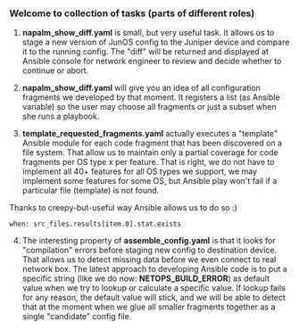 ### Welcome to collection of tasks (parts of different roles)

1) __napalm_show_diff.yaml__ is small, but very useful task. It allows us to stage a new version of JunOS config to the Juniper device and compare it to the running config. The "diff" will be returned and displayed at Ansible console for network engineer to review and decide whether to continue or abort.

2) __napalm_show_diff.yaml__ will give you an idea of all configuration fragments we developed by that moment. It registers a list (as Ansible variable) so the user may choose all fragments or just a subset when she runs a playbook.

3) __template_requested_fragments.yaml__ actually executes a "template" Ansible module for each code fragment that has been discovered on a file system. That allow us to maintain only a partial coverage for code fragments per OS type x per feature. That is right, we do not have to implement all 40+ features for all OS types we support, we may implement some features for some OS, but Ansible play won't fail if a particular file (template) is not found.

Thanks to creepy-but-useful way Ansible allows us to do so :)
```
when: src_files.results[item.0].stat.exists
```

4) The interesting property of __assemble_config.yaml__ is that it looks for "compilation" errors before staging new config to destination device. That allows us to detect missing data before we even connect to real network box. The latest approach to developing Ansible code is to put a specific string (like we do now: __NETOPS_BUILD_ERROR__) as default value when we try to lookup or calculate a specific value. If lookup fails for any reason, the default value will stick, and we will be able to detect that at the moment when we glue all smaller fragments together as a single "candidate" config file. 
